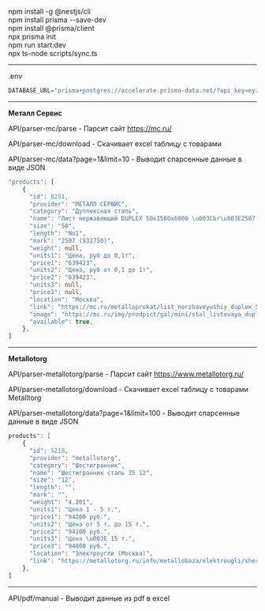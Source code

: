 
npm install -g @nestjs/cli  
npm install prisma --save-dev  
npm install @prisma/client  
npx prisma init  
npm run start:dev  
npx ts-node scripts/sync.ts  

---
.env  
```js
DATABASE_URL="prisma+postgres://accelerate.prisma-data.net/?api_key=eyJhbGciOiJIUzI1NiIsInR5cCI6IkpXVCJ9.eyJqd3RfaWQiOjEsInNlY3VyZV9rZXkiOiJza19fMDFLd2tLY2FPdkxOTzVRRENNOVEiLCJhcGlfa2V5IjoiMDFLMDU0VDBYNE5SUlJSSkNZUEg5RDFBRTQiLCJ0ZW5hbnRfaWQiOiIzNmQzNjlhYjQ2YTgzNjYwNzQxNDEwZGZhMmEzMDI5MzMzN2YwMDc5MjM2ZjYwMjNjNmQwNDNmN2NhNmFkZTA5IiwiaW50ZXJuYWxfc2VjcmV0IjoiMGJiNGYyMzEtZGQ1NC00MzhiLTg4NDgtN2U4ZTQ3MDg0YTJlIn0.7XrS0p-H2B8vlT8SROh-lBzHd46oUhIZIJ7tYnOMmeg"
```

---  
**Металл Сервис**  

API/parser-mc/parse - Парсит сайт https://mc.ru/  

API/parser-mc/download - Скачивает excel таблицу с товарами  

API/parser-mc/data?page=1&limit=10 - Выводит спарсенные данные в виде JSON  
```ts  
"products": [  
    {  
      "id": 8251,  
      "provider": "МЕТАЛЛ СЕРВИС",  
      "category": "Дуплексная сталь",  
      "name": "Лист нержавеющий DUPLEX 50х1500х6000 \u003Cbr\u003E2507 (S32750)",  
      "size": "50",  
      "length": "No1",  
      "mark": "2507 (S32750)",  
      "weight": null,  
      "units1": "Цена, руб до 0,1т",  
      "price1": "639423",  
      "units2": "Цена, руб от 0,1 до 1т",  
      "price2": "639423",  
      "units3": null,  
      "price3": null,  
      "location": "Москва",  
      "link": "https://mc.ru/metalloprokat/list_nerzhaveyushiy_duplex_50x1500x6000_2507_(s32750)_razmer_50_marka_2507_(s32750)_dlina_no1",  
      "image": "https://mc.ru/img/prodpict/gal/mini/stal_listovaya_duplex.jpg",  
      "available": true,  
    },
]  
```  
---  
**Metallotorg**  

API/parser-metallotorg/parse - Парсит сайт https://www.metallotorg.ru/  

API/parser-metallotorg/download - Скачивает excel таблицу с товарами Metalltorg  

API/parser-metallotorg/data?page=1&limit=100 - Выводит спарсенные данные в виде JSON  

```ts
products": [  
    {  
      "id": 5218,  
      "provider": "metallotorg",  
      "category": "Шестигранник",  
      "name": "Шестигранник сталь 35 12",  
      "size": "12",  
      "length": "",  
      "mark": "",  
      "weight": "4.201",  
      "units1": "Цена 1 - 5 т.",  
      "price1": "94200 руб.",  
      "units2": "Цена от 5 т. до 15 т.",  
      "price2": "94100 руб.",  
      "units3": "Цена \u003E 15 т.",  
      "price3": "94000 руб.",  
      "location": "Электроугли (Москва)",  
      "link": "https://metallotorg.ru/info/metallobaza/elektrougli/shestigrannik/shestigrannik-st35/rzm-12/vs-4-201/"  
    }, 
]  
```  

---  
API/pdf/manual - Выводит данные из pdf в excel
